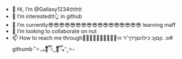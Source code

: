 - 👋 Hi, I’m @Gallaxy1234🤓🤓🤓
- 👀 I’m interested🤓👆 in github
- 🌱 I’m currently😎😎😎😎😎😎😎😎😎😎😎😎😎😎😎😎😎 learning maff
- 💞️ I’m looking to collaborate on nut
- 📫 How to reach me through🥱🥱🥱🥱😯👺😴😩😵‍💫וכ .קםןכ כילהםךדך׳ד הי# githumb
˚✧₊⁎❝᷀ົཽ≀ˍ̮ ❝᷀ົཽ⁎⁺˳✧༚
<!---
Gallaxy1234/Gallaxy1234 is a ✨ special ✨ repository because its `README.md` (this file) appears on your GitHub profile.
You can click the Preview link to take a look at your changes.
--->

